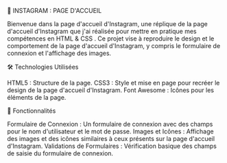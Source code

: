 📸 INSTAGRAM : PAGE D'ACCUEIL

Bienvenue dans la page d'accueil d'Instagram, une réplique de la page d'accueil d'Instagram que j'ai réalisée pour mettre en pratique mes compétences en HTML & CSS . Ce projet vise à reproduire le design et le comportement de la page d'accueil d'Instagram, y compris le formulaire de connexion et l'affichage des images.

🛠️ Technologies Utilisées

HTML5 : Structure de la page.
CSS3 : Style et mise en page pour recréer le design de la page d'accueil d'Instagram.
Font Awesome : Icônes pour les éléments de la page.

🌟 Fonctionnalités

Formulaire de Connexion : Un formulaire de connexion avec des champs pour le nom d'utilisateur et le mot de passe.
Images et Icônes : Affichage des images et des icônes similaires à ceux présents sur la page d'accueil d'Instagram.
Validations de Formulaires : Vérification basique des champs de saisie du formulaire de connexion.
